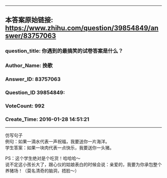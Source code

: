 ----------------------------------------
## 本答案原始链接: https://www.zhihu.com/question/39854849/answer/83757063
### question_title: 你遇到的最搞笑的试卷答案是什么？
### Author_Name: 挽歌
### Answer_ID: 83757063
### Question_ID 39854849: 
### VoteCount: 992
### Create_Time: 2016-01-28 14:51:21
----------------------------------------
仿写句子  
例句：如果一滴水代表一声祝福，我要送你一片海洋。  
学生答案：如果一块肉代表一点快乐，我要送你一头猪。  
  
PS：这个学生绝对是个吃货！哈哈哈～  
说不定这小孩长大了，跟心仪的姑娘表白的时候会说：亲爱的，我要为你承包整个养猪场！（莫名清奇的脑洞，捂脸～）


